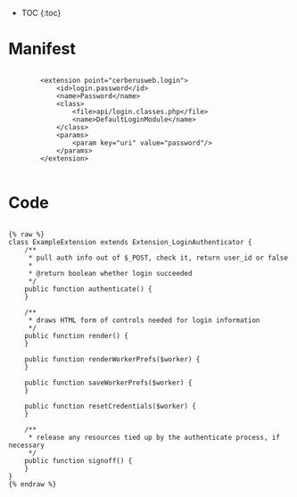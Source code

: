 * TOC
{:toc}

# Manifest

<pre>
<code class="language-xml">
		&lt;extension point=&quot;cerberusweb.login&quot;&gt;
			&lt;id&gt;login.password&lt;/id&gt;
			&lt;name&gt;Password&lt;/name&gt;
			&lt;class&gt;
				&lt;file&gt;api/login.classes.php&lt;/file&gt;
				&lt;name&gt;DefaultLoginModule&lt;/name&gt;
			&lt;/class&gt;
			&lt;params&gt;
				&lt;param key=&quot;uri&quot; value=&quot;password&quot;/&gt;
			&lt;/params&gt;
		&lt;/extension&gt;
</code>
</pre>

# Code

<pre>
<code class="language-php">
{% raw %}
class ExampleExtension extends Extension_LoginAuthenticator {
	/**
	 * pull auth info out of $_POST, check it, return user_id or false
	 *
	 * @return boolean whether login succeeded
	 */
	public function authenticate() {
	}

	/**
	 * draws HTML form of controls needed for login information
	 */
	public function render() {
	}

	public function renderWorkerPrefs($worker) {
	}

	public function saveWorkerPrefs($worker) {
	}

	public function resetCredentials($worker) {
	}

	/**
	 * release any resources tied up by the authenticate process, if necessary
	 */
	public function signoff() {
	}
}
{% endraw %}
</code>
</pre>

